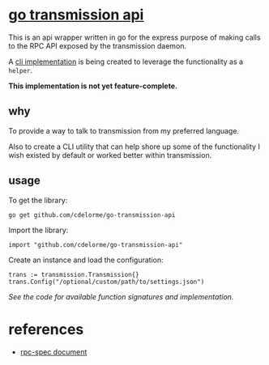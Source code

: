 
# [go transmission api](https://github.com/cdelorme/go-transmission-api)

This is an api wrapper written in go for the express purpose of making calls to the RPC API exposed by the transmission daemon.

A [cli implementation](cmd/go-transmission-helper) is being created to leverage the functionality as a `helper`.

**This implementation is not yet feature-complete.**


## why

To provide a way to talk to transmission from my preferred language.

Also to create a CLI utility that can help shore up some of the functionality I wish existed by default or worked better within transmission.


## usage

To get the library:

	go get github.com/cdelorme/go-transmission-api

Import the library:

	import "github.com/cdelorme/go-transmission-api"

Create an instance and load the configuration:

	trans := transmission.Transmission{}
	trans.Config("/optional/custom/path/to/settings.json")

_See the code for available function signatures and implementation._


# references

- [rpc-spec document](https://trac.transmissionbt.com/browser/trunk/extras/rpc-spec.txt)
